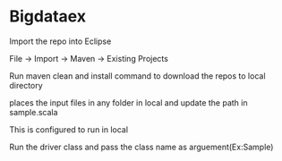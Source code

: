 # Bigdataex


Import the repo into Eclipse 

File -> Import -> Maven -> Existing Projects 

Run maven clean and install command to download the repos to local directory 

places the input files in any folder in local and update the path in sample.scala

This is configured to run in local

Run the driver class and pass the class name as arguement(Ex:Sample)
